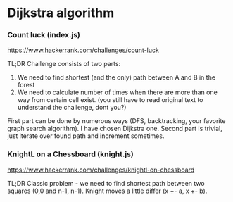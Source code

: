 # Dijkstra algorithm

### Count luck (index.js)

https://www.hackerrank.com/challenges/count-luck

TL;DR
Challenge consists of two parts:
1. We need to find shortest (and the only) path between A and B in the forest
2. We need to calculate number of times when there are more than one way from certain cell exist.
(you still have to read original text to understand the challenge, dont you?)

First part can be done by numerous ways (DFS, backtracking, your favorite graph search algorithm). I have chosen Dijkstra one.
Second part is trivial, just iterate over found path and increment sometimes.


### KnightL on a Chessboard (knight.js)

https://www.hackerrank.com/challenges/knightl-on-chessboard

TL;DR
Classic problem - we need to find shortest path between two squares (0,0 and n-1, n-1). Knight moves a little differ (x +- a, x +- b).